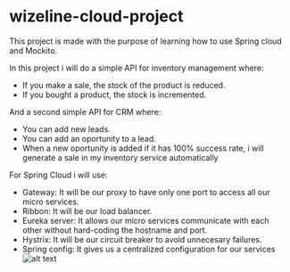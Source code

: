 # wizeline-cloud-project
This project is made with the purpose of learning how to use Spring cloud and Mockito.

In this project i will do a simple API for inventory management where:
  - If you make a sale, the stock of the product is reduced.
  - If you bought a product, the stock is incremented.

And a second simple API for CRM where:
  - You can add new leads.
  - You can add an oportunity to a lead.
  - When a new oportunity is added if it has 100% success rate, i will generate a sale in my inventory service automatically

For Spring Cloud i will use:
  - Gateway: It will be our proxy to have only one port to access all our micro services.
  - Ribbon: It will be our load balancer.
  - Eureka server: It allows our micro services communicate with each other without hard-coding the hostname and port.
  - Hystrix: It will be our circuit breaker to avoid unnecesary failures.
  - Spring config: It gives us a centralized configuration for our services
![alt text](https://spring.io/images/cloud-diagram-dark-b902fd07e60945a9a8930ca01f86bdf3.svg)

